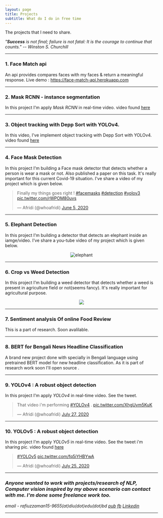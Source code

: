 ```yaml
---
layout: page
title: Projects
subtitle: What do I do in free time
---
```

The projects that I need to share.

*"**Success** is not final; failure is not fatal: It is the courage to continue that counts."
        -- Winston S. Churchill*

***
### 1. Face Match api

An api provides compares faces with my faces & return a meaningful response.
Live demo : https://face-match-api.herokuapp.com

***

### 2. Mask RCNN - instance segmentation
In this project I'm apply *Mask RCNN* in real-time video. video found [here](https://www.youtube.com/watch?v=GN4LFpoC-60)

***

### 3. Object tracking with Depp Sort with YOLOv4.
In this video, I've implement object tracking with Depp Sort with YOLOv4. video found [here](https://www.youtube.com/watch?v=igxbNtoFZdc)

***

### 4. Face Mask Detection
In this project I'm building a Face mask detector that detects whether a person is wear a mask or not. Also published a paper on this task. It's really important for this current Covid-19 situation. I've share a video of my project which is given below.

<blockquote class="twitter-tweet tw-align-center"><p lang="en" dir="ltr">Finally my things goes right ! <a href="https://twitter.com/hashtag/facemasks?src=hash&amp;ref_src=twsrc%5Etfw">#facemasks</a> <a href="https://twitter.com/hashtag/detection?src=hash&amp;ref_src=twsrc%5Etfw">#detection</a> <a href="https://twitter.com/hashtag/yolov3?src=hash&amp;ref_src=twsrc%5Etfw">#yolov3</a> <a href="https://t.co/rWPOM80uvs">pic.twitter.com/rWPOM80uvs</a></p>&mdash; Afridi (@whoafridi) <a href="https://twitter.com/whoafridi/status/1268826790539128833?ref_src=twsrc%5Etfw">June 5, 2020</a></blockquote> <script async src="https://platform.twitter.com/widgets.js" charset="utf-8"></script>

***

### 5. Elephant Detection
In this project I'm building a detector that detects an elephant inside an iamge/video. I've share a you-tube video of my project which is given below.
<p align='center'>                                                                                                             
<img src='https://user-images.githubusercontent.com/35966401/90336845-4de9a100-e000-11ea-890e-bf55d897f3ea.jpg' alt='elephant'>
</p>

***

### 6. Crop vs Weed Detection 
In this project I'm building a weed detector that detects whether a weed is present in agriculture field or not(seems fancy). It's really important for agricultural purpose. 
<p align='center'>                                                                                                             
<img src='https://user-images.githubusercontent.com/35966401/88454476-d6f23a00-ce91-11ea-81d5-5955483e3256.png' alt=' '>
</p>

***

### 7. Sentiment analysis Of online Food Review
This is a part of research. Soon avalilable.

***

### 8. BERT for Bengali News Headline Classification
A brand new project done with specially in Bengali language using pretrained BERT model for new headline classification. As it is part of research work soon
I'll open source .

***

### 9. YOLOv4 : A robust object detection
In this project I'm apply *YOLOv4* in real-time video. See the tweet.
<blockquote class="twitter-tweet tw-align-center"><p lang="en" dir="ltr">That video i&#39;m performing <a href="https://twitter.com/hashtag/YOLOv4?src=hash&amp;ref_src=twsrc%5Etfw">#YOLOv4</a> . <a href="https://t.co/XhgUvm5KuK">pic.twitter.com/XhgUvm5KuK</a></p>&mdash; Afridi (@whoafridi) <a href="https://twitter.com/whoafridi/status/1287818067624357888?ref_src=twsrc%5Etfw">July 27, 2020</a></blockquote> <script async src="https://platform.twitter.com/widgets.js" charset="utf-8"></script> 

***

### 10. YOLOv5 : A robust object detection
In this project I'm apply *YOLOv5* in real-time video. See the tweet i'm sharing pic. video found [here](https://www.youtube.com/watch?v=gJYehvSlLtY)

<blockquote class="twitter-tweet tw-align-center"><p lang="und" dir="ltr"><a href="https://twitter.com/hashtag/YOLOv5?src=hash&amp;ref_src=twsrc%5Etfw">#YOLOv5</a> <a href="https://t.co/fq5iYHBYwA">pic.twitter.com/fq5iYHBYwA</a></p>&mdash; Afridi (@whoafridi) <a href="https://twitter.com/whoafridi/status/1286925733105786880?ref_src=twsrc%5Etfw">July 25, 2020</a></blockquote> <script async src="https://platform.twitter.com/widgets.js" charset="utf-8"></script>

***

### *Anyone wanted to work with projects/research of NLP, Computer vision inspired by my above scenario can contact with me. I'm done some freelance work too.*
*email - rafiuzzaman15-9655(at)diu(dot)edu(dot)bd* *[pub](https://whoafridi.github.io/publications/)* *[fb](https://www.facebook.com/whoafridi)* *[Linkedin](https://www.linkedin.com/in/whoafridi/)*

***
